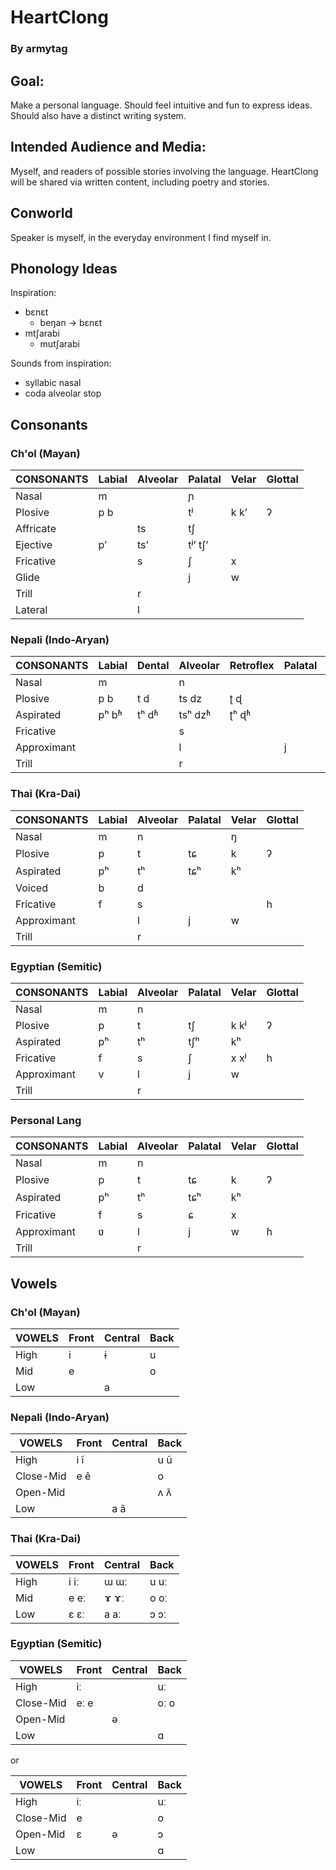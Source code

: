 # HeartClong

### By armytag

## Goal:

Make a personal language.  Should feel intuitive and fun to express ideas.  Should also have a distinct writing system.

## Intended Audience and Media:

Myself, and readers of possible stories involving the language.  HeartClong will be shared via written content, including poetry and stories.

## Conworld

Speaker is myself, in the everyday environment I find myself in.

## Phonology Ideas

Inspiration:
- bɛnɛt
    - beŋan → bɛnɛt
- mtʃarabi
    - mutʃarabi

Sounds from inspiration:
- syllabic nasal
- coda alveolar stop

## Consonants

### Ch'ol (Mayan)
| CONSONANTS | Labial | Alveolar | Palatal | Velar | Glottal |
|---         |---     |---       |---      |---    |---      |
| Nasal      | m      |          | ɲ       |       |         |
| Plosive    | p b    |          | tʲ      | k kʼ  | ʔ       |
| Affricate  |        | ts       | tʃ      |       |         |
| Ejective   | pʼ     | tsʼ      | tʲʼ tʃʼ |       |         |
| Fricative  |        | s        | ʃ       | x     |         |
| Glide      |        |          | j       | w     |         |
| Trill      |        | r        |         |       |         |
| Lateral    |        | l        |         |       |         |

### Nepali (Indo-Aryan)
| CONSONANTS  | Labial | Dental | Alveolar | Retroflex | Palatal | Velar | Glottal |
|---          |---     |---     |---       |---        |---      |---    |---      |
| Nasal       | m      |        | n        |           |         | ŋ     |         |
| Plosive     | p b    | t d    | ts dz    | ʈ ɖ       |         | k g   |         |
| Aspirated   | pʰ bʱ  | tʰ dʱ  | tsʰ dzʱ  | ʈʰ ɖʱ     |         | kʰ gʱ |         |
| Fricative   |        |        | s        |           |         | x     | ɦ       |
| Approximant |        |        | l        |           | j       | w     |         |
| Trill       |        |        | r        |           |         |       |         |

### Thai (Kra-Dai)
| CONSONANTS  | Labial | Alveolar | Palatal | Velar | Glottal |
|---          |---     |---       |---      |---    |---      |
| Nasal       | m      | n        |         | ŋ     |         |
| Plosive     | p      | t        | tɕ      | k     | ʔ       |
| Aspirated   | pʰ     | tʰ       | tɕʰ     | kʰ    |         |
| Voiced      | b      | d        |         |       |         |
| Fricative   | f      | s        |         |       | h       |
| Approximant |        | l        | j       | w     |         |
| Trill       |        | r        |         |       |         |

### Egyptian (Semitic)
| CONSONANTS  | Labial | Alveolar | Palatal | Velar | Glottal |
|---          |---     |---       |---      |---    |---      |
| Nasal       | m      | n        |         |       |         |
| Plosive     | p      | t        | tʃ      | k kʲ  | ʔ       |
| Aspirated   | pʰ     | tʰ       | tʃʰ     | kʰ    |         |
| Fricative   | f      | s        | ʃ       | x xʲ  | h       |
| Approximant | v      | l        | j       | w     |         |
| Trill       |        | r        |         |       |         |

### Personal Lang
| CONSONANTS  | Labial | Alveolar | Palatal | Velar | Glottal |
|---          |---     |---       |---      |---    |---      |
| Nasal       | m      | n        |         |       |         |
| Plosive     | p      | t        | tɕ      | k     | ʔ       |
| Aspirated   | pʰ     | tʰ       | tɕʰ     | kʰ    |         |
| Fricative   | f      | s        | ɕ       | x     |         |
| Approximant | ʋ      | l        | j       | w     | ɦ       |
| Trill       |        | r        |         |       |         |

## Vowels

### Ch'ol (Mayan)
| VOWELS | Front | Central | Back |
|---     |---    |---      |---   |
| High   | i     | ɨ       | u    |
| Mid    | e     |         | o    |
| Low    |       | a       |      |

### Nepali (Indo-Aryan)
| VOWELS    | Front | Central | Back |
|---        |---    |---      |---   |
| High      | i ĩ   |         | u ũ  |
| Close-Mid | e ẽ   |         | o    |
| Open-Mid  |       |         | ʌ ʌ̃  |
| Low       |       | a ã     |      |

### Thai (Kra-Dai)
| VOWELS | Front | Central | Back |
|---     |---    |---      |---   |
| High   | i iː  | ɯ ɯː    | u uː |
| Mid    | e eː  | ɤ ɤː    | o oː |
| Low    | ɛ ɛː  | a aː    | ɔ ɔː |

### Egyptian (Semitic)
| VOWELS    | Front | Central | Back |
|---        |---    |---      |---   |
| High      | iː    |         | uː   |
| Close-Mid | eː e  |         | oː o |
| Open-Mid  |       | ə       |      |
| Low       |       |         | ɑ    |

or

| VOWELS    | Front | Central | Back |
|---        |---    |---      |---   |
| High      | iː    |         | uː   |
| Close-Mid | e     |         | o    |
| Open-Mid  | ɛ     | ə       | ɔ    |
| Low       |       |         | ɑ    |
